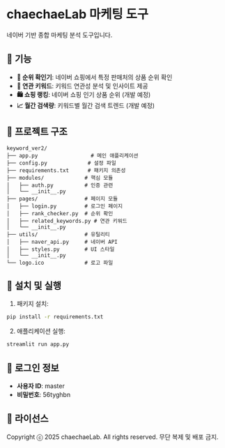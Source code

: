 # chaechaeLab 마케팅 도구

네이버 기반 종합 마케팅 분석 도구입니다.

## 🚀 기능

- **🎯 순위 확인기**: 네이버 쇼핑에서 특정 판매처의 상품 순위 확인
- **🔗 연관 키워드**: 키워드 연관성 분석 및 인사이트 제공
- **🛍️ 쇼핑 랭킹**: 네이버 쇼핑 인기 상품 순위 (개발 예정)
- **📈 월간 검색량**: 키워드별 월간 검색 트렌드 (개발 예정)

## 📁 프로젝트 구조

```
keyword_ver2/
├── app.py                 # 메인 애플리케이션
├── config.py             # 설정 파일
├── requirements.txt      # 패키지 의존성
├── modules/             # 핵심 모듈
│   ├── auth.py          # 인증 관련
│   └── __init__.py
├── pages/               # 페이지 모듈
│   ├── login.py         # 로그인 페이지
│   ├── rank_checker.py  # 순위 확인
│   ├── related_keywords.py # 연관 키워드
│   └── __init__.py
├── utils/               # 유틸리티
│   ├── naver_api.py     # 네이버 API
│   ├── styles.py        # UI 스타일
│   └── __init__.py
└── logo.ico             # 로고 파일
```

## 🔧 설치 및 실행

1. 패키지 설치:
```bash
pip install -r requirements.txt
```

2. 애플리케이션 실행:
```bash
streamlit run app.py
```

## 🔑 로그인 정보

- **사용자 ID**: master
- **비밀번호**: 56tyghbn

## 📝 라이선스

Copyright ⓒ 2025 chaechaeLab. All rights reserved.
무단 복제 및 배포 금지.
